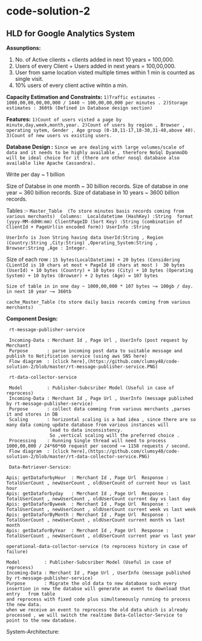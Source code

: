 # code-solution-2
## HLD for Google Analytics System

**Assunptions:**
1) No. of Active clients + clients added in next 10 years = 100,000.
2) Users of every Client + Users added in next years = 100,00,000.
3) User from same location visted multiple times within 1 min is counted as single visit.
4) 10% users of every client active wihtin a min.

**Capacity Estimation and Constraints:**
`1)Traffic estimates - 1000,00,00,00,00,000 / 1440 ~ 100,00,00,000 per minutes .
2)Storage estimates : 360tb (Defined in Database design section)`

**Features:**
`1)Count of users visted a page by minute,day,week,month,year.
2)Count of users by region , Browser , operating sytem, Gender , Age group (0-10,11-17,18-30,31-40,above 40).
3)Count of new users vs existing users.`

**Database Design :**
`Since we are dealing with large volumes/scale of data and it needs to be highly available , therefore NoSql DyanmoDb will be ideal
choice for it (there are other nosql database also available like Apache Cassandra).`

Write per day ~ 1 billion

Size of Databse in one month ~ 30 billion records.
Size of databse in one year ~ 360 billion records.
Size of database in 10 years ~ 3600 billion records.

Tables :-
`Master_Table  (To store minutes basis records coming from various merchants) 
Columns: 
Localdatetime (HashKey) :String  format (yyyy-MM-ddHH:mm)
ClientPageID (Sort Key) :String (combination of ClientId + PageUrl(in encoded form))
UserInfo :String`
         
`UserInfo is Json String having data
UserId:String , Region (Country:String ,City:String) ,Operating_System:String , Browser:String ,Age : Integer.`

Size of each row :
`15 bytes(LocalDatetime) + 20 bytes (Considering CLientId is 10 chars at most + PageId 10 chars at most ) 
30 bytes (UserId) + 10 bytes (Country) + 10 bytes (City) + 10 bytes (Operating System) + 10 bytes (Browser) + 2 bytes (Age) = 107 bytes`

`Size of table in in one day ~ 1000,00,000 * 107 bytes ~= 100gb / day.
in next 10 year ~= 360tb`

`cache_Master_Table (to store daily basis records coming from various merchants)`

**Component Design:**
    
     rt-message-publisher-service
     
     Incoming-Data : Merchant Id , Page Url , UserInfo (post request by Merchant)
     Purpose       : parse incoming post data to suitable message and publish to Notification service (using aws SNS here)
     Flow diagram  : [click here],(https://github.com/clumsy48/code-solution-2/blob/master/rt-message-publisher-service.PNG)
     
     rt-data-collector-service
     
     Model         : Publisher-Subcsriber Model (Useful in case of reprocess)
     Incoming-Data : Merchant Id , Page Url , UserInfo (message published by rt-message-publisher-service)
     Purpose       : collect data comming from various merchants ,parses it and stores in DB
     Scaling       : horizontal scaling is a bad idea , since there are so many data coming update database from various instances will
                    lead to data inconsistency.
                    So ,vertical scaling will the preferred choice .
     Processing    : Running Single thread will need to process  1000,00,000 / 24*60*60 request per second ~= 1158 requests / second.                 
     Flow diagram  : [click here],(https://github.com/clumsy48/code-solution-2/blob/master/rt-data-collector-service.PNG)
     
     Data-Retriever-Service:
     
    Apis: getDataforbyHour  : Merchant Id , Page Url  Response : TotalUserCount , newUserCount , oldUserCount of current hour vs last hour
    Apis: getDataforbyday   : Merchant Id , Page Url  Response : TotalUserCount , newUserCount , oldUserCount current day vs last day
    Apis: getDataforByweek  : Merchant Id , Page Url  Response : TotalUserCount , newUserCount , oldUserCount current week vs last week
    Apis: getDataforByMonth : Merchant Id , Page Url  Response : TotalUserCount , newUserCount , oldUserCount current month vs last month
    Apis: getDataforByYear  : Merchant Id , Page Url  Response : TotalUserCount , newUserCount , oldUserCount current year vs last year
    
    operational-data-collector-service (to reprocess history in case of failure)
    
    Model         : Publisher-Subcsriber Model (Useful in case of reprocess)
    Incoming-Data : Merchant Id , Page Url , UserInfo (message published by rt-message-publisher-service)
    Purpose       : Migrate the old data to new database such every insertion in new the databse will generate an event to download that entry   from table 
    and reprocess with fixed code plus simultaneously running to process the new data.
    when we receive an event to reprocess the old data which is already processed , we will switch the realtime Data-Collector-Service to 
    point to the new datadase.
   
System-Architecture:




